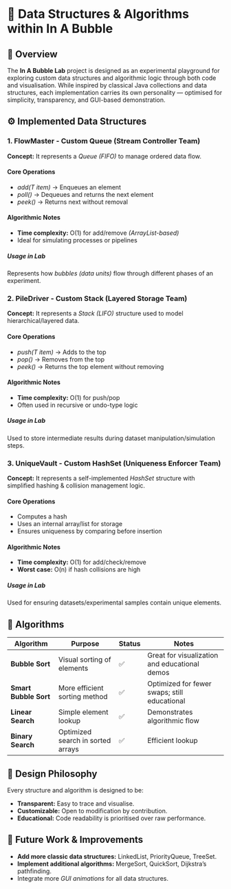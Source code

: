 # 🧠 Data Structures & Algorithms within In A Bubble
## 📖 Overview
The **In A Bubble Lab** project is designed as an experimental playground for exploring custom data structures and algorithmic logic through both code and visualisation.
While inspired by classical Java collections and data structures, each implementation carries its own personality — optimised for simplicity, transparency, and GUI-based demonstration.

## ⚙️ Implemented Data Structures
### 1. FlowMaster - Custom Queue (Stream Controller Team)
**Concept:** It represents a _Queue (FIFO)_ to manage ordered data flow.
#### Core Operations
* _add(T item)_ → Enqueues an element
* _poll()_ → Dequeues and returns the next element
* _peek()_ → Returns next without removal
#### Algorithmic Notes
* **Time complexity:** O(1) for add/remove _(ArrayList-based)_
* Ideal for simulating processes or pipelines
##### Usage in Lab
Represents how _bubbles (data units)_ flow through different phases of an experiment.

### 2. PileDriver - Custom Stack (Layered Storage Team)
**Concept:** It represents a _Stack (LIFO)_ structure used to model hierarchical/layered data.
#### Core Operations
* _push(T item)_ → Adds to the top
* _pop()_ → Removes from the top
* _peek()_ → Returns the top element without removing
#### Algorithmic Notes
* **Time complexity:** O(1) for push/pop
* Often used in recursive or undo-type logic
##### Usage in Lab
Used to store intermediate results during dataset manipulation/simulation steps.

### 3. UniqueVault - Custom HashSet (Uniqueness Enforcer Team)
**Concept:** It represents a self-implemented _HashSet_ structure with simplified hashing & collision management logic.
#### Core Operations
* Computes a hash
* Uses an internal array/list for storage
* Ensures uniqueness by comparing before insertion
#### Algorithmic Notes
* **Time complexity:** O(1) for add/check/remove
* **Worst case:** O(n) if hash collisions are high
##### Usage in Lab
Used for ensuring datasets/experimental samples contain unique elements.

## 🧩 Algorithms
| Algorithm             | Purpose                           | Status | Notes                                         |
| --------------------- | --------------------------------- | ------ | --------------------------------------------- |
| **Bubble Sort**       | Visual sorting of elements        | ✅      | Great for visualization and educational demos |
| **Smart Bubble Sort** | More efficient sorting method     | ✅      | Optimized for fewer swaps; still educational  |
| **Linear Search**     | Simple element lookup             | ✅      | Demonstrates algorithmic flow                 |
| **Binary Search**     | Optimized search in sorted arrays | ✅     | Efficient lookup |

## 🧮 Design Philosophy
Every structure and algorithm is designed to be:
* **Transparent:** Easy to trace and visualise.
* **Customizable:** Open to modification by contribution.
* **Educational:** Code readability is prioritised over raw performance.

## 🚀 Future Work & Improvements
* **Add more classic data structures:** LinkedList, PriorityQueue, TreeSet.
* **Implement additional algorithms:** MergeSort, QuickSort, Dijkstra’s pathfinding.
* Integrate more _GUI animations_ for all data structures.
